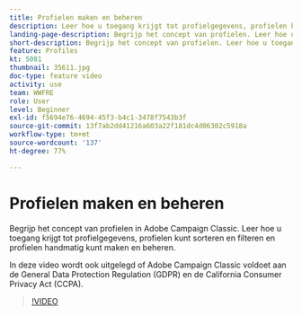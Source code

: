 ```yaml
---
title: Profielen maken en beheren
description: Leer hoe u toegang krijgt tot profielgegevens, profielen kunt sorteren en filteren en profielen handmatig kunt maken en beheren. Krijg inzicht in de naleving van de Algemene Verordening Gegevensbescherming (AVG) en de California Consumer Privacy Act (CCPA).
landing-page-description: Begrijp het concept van profielen. Leer hoe u toegang krijgt tot profielgegevens, profielen kunt sorteren en filteren en profielen handmatig kunt maken en beheren. Leer meer over AVG en CCPA.
short-description: Begrijp het concept van profielen. Leer hoe u toegang krijgt tot profielgegevens, profielen kunt sorteren en filteren en profielen handmatig kunt maken en beheren. Leer meer over AVG en CCPA.
feature: Profiles
kt: 5081
thumbnail: 35611.jpg
doc-type: feature video
activity: use
team: WWFRE
role: User
level: Beginner
exl-id: f5694e76-4694-45f3-b4c1-3478f7543b3f
source-git-commit: 13f7ab2dd41216a603a22f181dc4d06302c5918a
workflow-type: tm+mt
source-wordcount: '137'
ht-degree: 77%

---
```


# Profielen maken en beheren

Begrijp het concept van profielen in Adobe Campaign Classic. Leer hoe u toegang krijgt tot profielgegevens, profielen kunt sorteren en filteren en profielen handmatig kunt maken en beheren.

In deze video wordt ook uitgelegd of Adobe Campaign Classic voldoet aan de General Data Protection Regulation (GDPR) en de California Consumer Privacy Act (CCPA).

>[!VIDEO](https://video.tv.adobe.com/v/35611?quality=12&learn=on)
